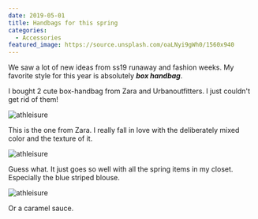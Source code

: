 ```yaml
---
date: 2019-05-01
title: Handbags for this spring
categories:
  - Accessories
featured_image: https://source.unsplash.com/oaLNyi9gWh0/1560x940
---
```

We saw a lot of new ideas from ss19 runaway and fashion weeks. My favorite style for this year is absolutely ***box handbag***.   

I bought 2 cute box-handbag from Zara and Urbanoutfitters. I just couldn't get rid of them!    

![athleisure](https://source.unsplash.com/tyGgYX06qy4)

This is the one from Zara. I really fall in love with the deliberately mixed color and the texture of it.

![athleisure](https://source.unsplash.com/eKBheEtwx8M)

Guess what. It just goes so well with all the spring items in my closet. Especially the blue striped blouse.

![athleisure](https://source.unsplash.com/mO5zDyq21yc)

Or a caramel sauce.